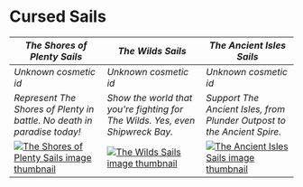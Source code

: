# Cursed Sails

| *The Shores of Plenty Sails* | *The Wilds Sails* | *The Ancient Isles Sails* |
| ---------------------------- | ----------------- | ------------------------- |
| *Unknown cosmetic id* | *Unknown cosmetic id* | *Unknown cosmetic id* |
| *Represent The Shores of Plenty in battle. No death in paradise today!* | *Show the world that you're fighting for The Wilds. Yes, even Shipwreck Bay.* | *Support The Ancient Isles, from Plunder Outpost to the Ancient Spire.* |
| [![*The Shores of Plenty Sails* image thumbnail](https://cdn.merciasquill.com/images/67035fed8ad30bf0035179c4)](https://seaofthieves.wiki.gg/wiki/The_Shores_of_Plenty_Sails) | [![*The Wilds Sails* image thumbnail](https://cdn.merciasquill.com/images/67035fed8ad30bf0035179c4)](https://seaofthieves.wiki.gg/wiki/The_Wilds_Sails) | [![*The Ancient Isles Sails* image thumbnail](https://cdn.merciasquill.com/images/67035fed8ad30bf0035179c4)](https://seaofthieves.wiki.gg/wiki/The_Ancient_Isles_Sails) |
